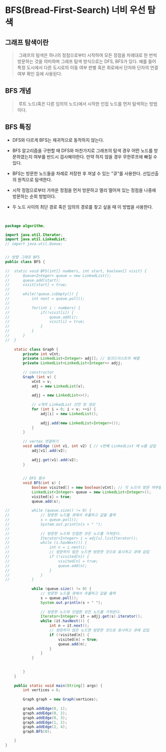 # BFS(Bread-First-Search) 너비 우선 탐색

## 그래프 탐색이란
>&nbsp;그래프의 탐색은 하나의 정점으로부터 시작하여 모든 정점을 차례대로 한 번씩 방문하는 것을 의미하며 그래프 탐색 방식으로는 DFS, BFS가 있다. 
예를 들어 특정 도시에서 다른 도시로의 이동 여부 판별 혹은 회로에서 단자와 단자의 연결 여부 확인 등에 사용된다.


## BFS 개념
>&nbsp;루트 노드(혹은 다른 임의의 노드)에서 시작한 인접 노드를 먼저 탐색하는 방법이다.
 
## BFS 특징

- DFS와 다르게 BFS는 재귀적으로 동작하지 않는다.

- BFS 알고리즘을 구현할 때 DFS와 마찬가지로 그래프의 탐색 경우 어떤 노드를 방문하였는지 여부를 반드시 검사해야한다. 만약 하지 않을 경우 무한루프에 빠질 수 있다.

- BFS는 방문한 노드들을 차례로 저장한 후 꺼낼 수 있는 "큐"를 사용한다. 선입선출의 원칙으로 탐색한다.

- 시작 정점으로부터 가까운 정점을 먼저 방문하고 멀리 떨어져 있는 정점을 나중에 방문하는 순회 방법이다.

- 두 노드 사이의 최단 경로 혹은 임의의 경로를 찾고 싶을 때 이 방법을 사용한다.
 
 
 <br>
 

```java
package algorithm;

import java.util.Iterator;
import java.util.LinkedList;
// import java.util.Queue;


// 방향 그래프 BFS
public class BFS {
	
//	static void BFS(int[] numbers, int start, boolean[] visit) {
//		Queue<Integer> queue = new LinkedList();
//		queue.add(start);
//		visit[start] = true;
//		
//		while(!queue.isEmpty()) {
//			int next = queue.poll();
//			
//			for(int i : numbers) {
//				if(!visit[i]) {
//					queue.add(i);
//					visit[i] = true;
//				}
//			}
//		}
//	}
	
	static class Graph {
		private int vCnt;
		private LinkedList<Integer> adj[]; // 링크드리스트의 배열
		private LinkedList<LinkedList<Integer>> adjj;
		
		// constructor
		Graph (int v) {
			vCnt = v;
			adj = new LinkedList[v];
			
			adjj = new LinkedList<>();
			
			// v개의 LinkedList 선언 및 생성
			for (int i = 0; i < v; ++i) {
				adj[i] = new LinkedList();
				
				adjj.add(new LinkedList<Integer>());
			}
		}
		
		// vertex 연결하기
		void addEdge (int v1, int v2) { // v번째 LinkedList 에 w를 삽입
			adj[v1].add(v2);
			
			adjj.get(v1).add(v2);
		}
		
		
		// DFS 함수
		void BFS(int s) {
			boolean visited[] = new boolean[vCnt]; // 각 노드이 방문 여부를 저장하기 위해
			LinkedList<Integer> queue = new LinkedList<Integer>();
			visited[s] = true;
			queue.add(s);
			
//			while (queue.size() != 0) {
//				// 방문한 노드를 큐에서 추출하고 값을 출력
//				s = queue.poll();
//				System.out.println(s + " ");
//				
//				// 방문한 노드와 인접한 모든 노드를 가져온다.
//				Iterator<Integer> i = adj[s].listIterator();
//				while (i.hasNext()) {
//					int n = i.next();
//					// 방문하지 않은 노드면 방문한 것으로 표시하고 큐에 삽입
//					if (!visited[n]) {
//						visited[n] = true;
//						queue.add(n);
//					}
//				}
//			}
			
			while (queue.size() != 0) {
				// 방문한 노드를 큐에서 추출하고 값을 출력
				s = queue.poll();
				System.out.println(s + " ");
				
				// 방문한 노드와 인접한 모든 노드를 가져온다.
				Iterator<Integer> it = adjj.get(s).iterator();
				while (it.hasNext()) {
					int n = it.next();
					// 방문하지 않은 노드면 방문한 것으로 표시하고 큐에 삽입
					if (!visited[n]) {
						visited[n] = true;
						queue.add(n);
					}
				}
			}
			
			
		}
	}
	
	public static void main(String[] args) {
		int vertices = 6;
		
	    Graph graph = new Graph(vertices);
	    
	    graph.addEdge(0, 1);
	    graph.addEdge(0, 2);
	    graph.addEdge(0, 3);
	    graph.addEdge(1, 2);
	    graph.addEdge(2, 4);
	    graph.BFS(0);

	}
}
```
  
